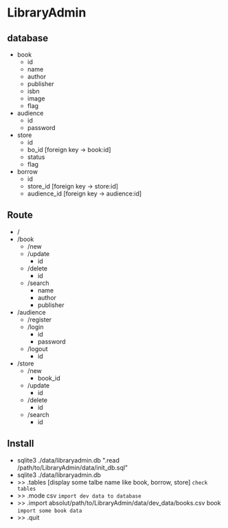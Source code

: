 # LibraryAdmin

## database
* book
  * id
  * name
  * author
  * publisher
  * isbn
  * image
  * flag
* audience
  * id
  * password
* store
  * id
  * bo_id [foreign key -> book:id]
  * status
  * flag
* borrow
  * id
  * store_id [foreign key -> store:id]
  * audience_id [foreign key -> audience:id]

## Route
* /
* /book
  * /new
  * /update
    * id
  * /delete
    * id
  * /search
    * name
    * author
    * publisher
* /audience
  * /register
  * /login
    * id
    * password
  * /logout
    * id
* /store
  * /new
    * book_id
  * /update
    * id
  * /delete
    * id
  * /search
    * id

## Install
* sqlite3 ./data/libraryadmin.db ".read /path/to/LibraryAdmin/data/init_db.sql"
* sqlite3 ./data/libraryadmin.db
* \>\> .tables [display some talbe name like book, borrow, store] `check tables`
* \>\> .mode csv `import dev data to database`
* \>\> .import absolut/path/to/LibraryAdmin/data/dev_data/books.csv book `import some book data`
* \>\> .quit